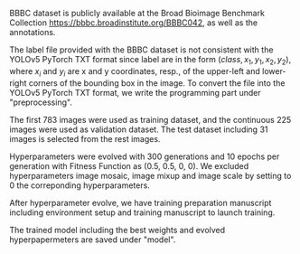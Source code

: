BBBC dataset is publicly available at the  Broad Bioimage Benchmark Collection https://bbbc.broadinstitute.org/BBBC042, as well as the annotations.

The label file provided with the BBBC dataset is not consistent with the YOLOv5 PyTorch TXT format since label are in the form 
$(class, x_1, y_1, x_2, y_2)$, where $x_{i}$ and $y_{i}$ are x and y coordinates, resp., of the upper-left and lower-right corners of the bounding box 
in the image. To convert the file into the YOLOv5 PyTorch TXT format, we write the programming part under "preprocessing".

The first 783 images were used as training dataset, and the continuous 225 images were used as validation dataset. The test dataset including 31 images is selected from the rest images.

Hyperparameters were evolved with 300 generations and 10 epochs per generation with Fitness Function as (0.5, 0.5, 0, 0). We excluded hyperparameters image mosaic, image mixup and image scale by setting to 0 the correponding hyperparameters.

After hyperparameter evolve, we have training preparation manuscript including environment setup and training manuscript to launch training.

The trained model including the best weights and evolved hyperpapermeters are saved under "model".
